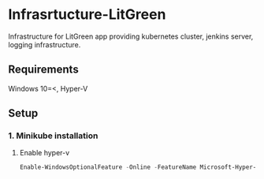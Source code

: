 # Infrasrtucture-LitGreen
  Infrastructure for LitGreen app providing kubernetes cluster, jenkins server, logging infrastructure.
## Requirements
  Windows 10=<, Hyper-V
## Setup
### 1. Minikube installation 
1. Enable hyper-v
    ```powershell
    Enable-WindowsOptionalFeature -Online -FeatureName Microsoft-Hyper-V -All
    ```
        
